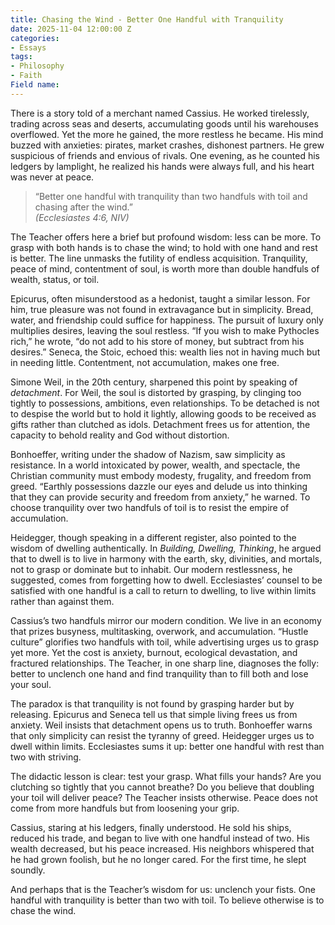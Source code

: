 ```yaml
---
title: Chasing the Wind - Better One Handful with Tranquility  
date: 2025-11-04 12:00:00 Z
categories:
- Essays
tags:
- Philosophy
- Faith
Field name: 
---
```

There is a story told of a merchant named Cassius. He worked tirelessly, trading across seas and deserts, accumulating goods until his warehouses overflowed. Yet the more he gained, the more restless he became. His mind buzzed with anxieties: pirates, market crashes, dishonest partners. He grew suspicious of friends and envious of rivals. One evening, as he counted his ledgers by lamplight, he realized his hands were always full, and his heart was never at peace.  

> “Better one handful with tranquility than two handfuls with toil and chasing after the wind.”  
> *(Ecclesiastes 4:6, NIV)*  

The Teacher offers here a brief but profound wisdom: less can be more. To grasp with both hands is to chase the wind; to hold with one hand and rest is better. The line unmasks the futility of endless acquisition. Tranquility, peace of mind, contentment of soul, is worth more than double handfuls of wealth, status, or toil.  

Epicurus, often misunderstood as a hedonist, taught a similar lesson. For him, true pleasure was not found in extravagance but in simplicity. Bread, water, and friendship could suffice for happiness. The pursuit of luxury only multiplies desires, leaving the soul restless. “If you wish to make Pythocles rich,” he wrote, “do not add to his store of money, but subtract from his desires.” Seneca, the Stoic, echoed this: wealth lies not in having much but in needing little. Contentment, not accumulation, makes one free.  

Simone Weil, in the 20th century, sharpened this point by speaking of *detachment*. For Weil, the soul is distorted by grasping, by clinging too tightly to possessions, ambitions, even relationships. To be detached is not to despise the world but to hold it lightly, allowing goods to be received as gifts rather than clutched as idols. Detachment frees us for attention, the capacity to behold reality and God without distortion.  

Bonhoeffer, writing under the shadow of Nazism, saw simplicity as resistance. In a world intoxicated by power, wealth, and spectacle, the Christian community must embody modesty, frugality, and freedom from greed. “Earthly possessions dazzle our eyes and delude us into thinking that they can provide security and freedom from anxiety,” he warned. To choose tranquility over two handfuls of toil is to resist the empire of accumulation.  

Heidegger, though speaking in a different register, also pointed to the wisdom of dwelling authentically. In *Building, Dwelling, Thinking*, he argued that to dwell is to live in harmony with the earth, sky, divinities, and mortals, not to grasp or dominate but to inhabit. Our modern restlessness, he suggested, comes from forgetting how to dwell. Ecclesiastes’ counsel to be satisfied with one handful is a call to return to dwelling, to live within limits rather than against them.  

Cassius’s two handfuls mirror our modern condition. We live in an economy that prizes busyness, multitasking, overwork, and accumulation. “Hustle culture” glorifies two handfuls with toil, while advertising urges us to grasp yet more. Yet the cost is anxiety, burnout, ecological devastation, and fractured relationships. The Teacher, in one sharp line, diagnoses the folly: better to unclench one hand and find tranquility than to fill both and lose your soul.  

The paradox is that tranquility is not found by grasping harder but by releasing. Epicurus and Seneca tell us that simple living frees us from anxiety. Weil insists that detachment opens us to truth. Bonhoeffer warns that only simplicity can resist the tyranny of greed. Heidegger urges us to dwell within limits. Ecclesiastes sums it up: better one handful with rest than two with striving.  

The didactic lesson is clear: test your grasp. What fills your hands? Are you clutching so tightly that you cannot breathe? Do you believe that doubling your toil will deliver peace? The Teacher insists otherwise. Peace does not come from more handfuls but from loosening your grip.  

Cassius, staring at his ledgers, finally understood. He sold his ships, reduced his trade, and began to live with one handful instead of two. His wealth decreased, but his peace increased. His neighbors whispered that he had grown foolish, but he no longer cared. For the first time, he slept soundly.  

And perhaps that is the Teacher’s wisdom for us: unclench your fists. One handful with tranquility is better than two with toil. To believe otherwise is to chase the wind.  

